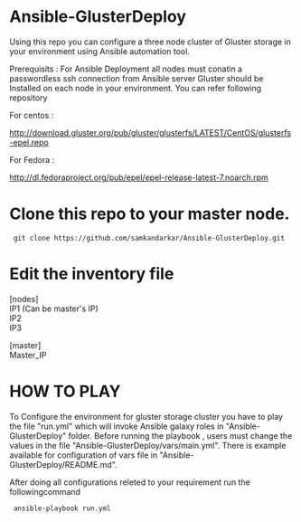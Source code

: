 # Ansible-GlusterDeploy
Using this repo you can configure a three node cluster of Gluster storage in your environment using Ansible automation tool.

 Prerequisits :
For Ansible Deployment all nodes must conatin a passwordless ssh connection from Ansible server 
Gluster should be Installed on each node in your environment. You can refer following repository
 
 For centos : <br>
 
http://download.gluster.org/pub/gluster/glusterfs/LATEST/CentOS/glusterfs-epel.repo <br>

 For Fedora : <br>
 
http://dl.fedoraproject.org/pub/epel/epel-release-latest-7.noarch.rpm

 
# Clone this repo to your master node.
```
 git clone https://github.com/samkandarkar/Ansible-GlusterDeploy.git
```
# Edit the inventory file
 [nodes] <br>
 IP1 (Can be master's IP) <br>
 IP2 <br>
 IP3
 
 [master] <br>
 Master_IP
 
 # HOW TO PLAY 
 
 To Configure the environment for gluster storage cluster you have to play the file "run.yml" which will invoke Ansible galaxy roles in "Ansible-GlusterDeploy" folder.
 Before running the playbook , users must change the values in the file "Ansible-GlusterDeploy/vars/main.yml". There is example available for configuration of vars file in "Ansible-GlusterDeploy/README.md".
 
 After doing all configurations releted to your requirement run the followingcommand
 ```
  ansible-playbook run.yml
```
